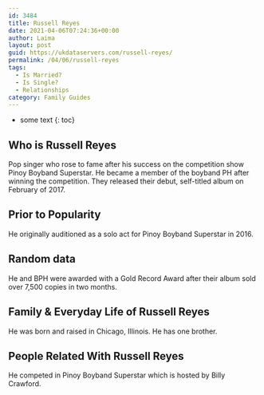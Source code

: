 ```yaml
---
id: 3484
title: Russell Reyes
date: 2021-04-06T07:24:36+00:00
author: Laima
layout: post
guid: https://ukdataservers.com/russell-reyes/
permalink: /04/06/russell-reyes
tags:
  - Is Married?
  - Is Single?
  - Relationships
category: Family Guides
---
```


* some text
{: toc}


## Who is Russell Reyes
                  
                  
                  
Pop singer who rose to fame after his success on the competition show Pinoy Boyband Superstar. He became a member of the boyband PH after winning the competition. They released their debut, self-titled album on February of 2017.
                  
              
            
              
            
                
                
                
## Prior to Popularity
                  
                  
                  
He originally auditioned as a solo act for Pinoy Boyband Superstar in 2016.
                  
              
            
              
            
                
                
                
## Random data
                  
                  
                  
He and BPH were awarded with a Gold Record Award after their album sold over 7,500 copies in two months.
                  
              
            
              
            
                
                
                
## Family & Everyday Life of Russell Reyes
                  
                  
                  
He was born and raised in Chicago, Illinois. He has one brother.
                  
              
            
              
            
                
                
                
## People Related With Russell Reyes
                  
                  
                  
He competed in Pinoy Boyband Superstar which is hosted by Billy Crawford.
                  
              
            
              
            
                
              
            
              
              
            
            
              
            
          
          
          